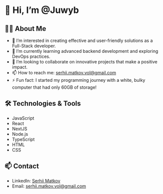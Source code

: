 # 👋 Hi, I’m @Juwyb

## 👨‍💻 About Me
- 👀 I’m interested in creating effective and user-friendly solutions as a Full-Stack developer.
- 🌱 I’m currently learning advanced backend development and exploring DevOps practices.
- 💞️ I’m looking to collaborate on innovative projects that make a positive impact.
- 📫 How to reach me: [serhii.matkov.vol@gmail.com](mailto:serhii.matkov.vol@gmail.com)
- ⚡ Fun fact: I started my programming journey with a white, bulky computer that had only 60GB of storage!
<!-- ## - 😄 Pronouns: He/Him -->

## 🛠 Technologies & Tools
- JavaScript
- React
- NextJS
- Node.js
- TypeScript
- HTML
- CSS

<!-- ## 📈 GitHub Stats
![Juwyb's GitHub stats](https://github-readme-stats.vercel.app/api?username=Juwyb&show_icons=true&theme=radical)
-->
## 📫 Contact
- LinkedIn: [Serhii Matkov]([https://www.linkedin.com/in/yourprofile](https://www.linkedin.com/in/serhii-matkov-b68b56183/))
- Email: [serhii.matkov.vol@gmail.com](mailto:serhii.matkov.vol@gmail.com)

<!---
Juwyb/Juwyb is a ✨ special ✨ repository because its `README.md` (this file) appears on your GitHub profile.
You can click the Preview link to take a look at your changes.
--->
